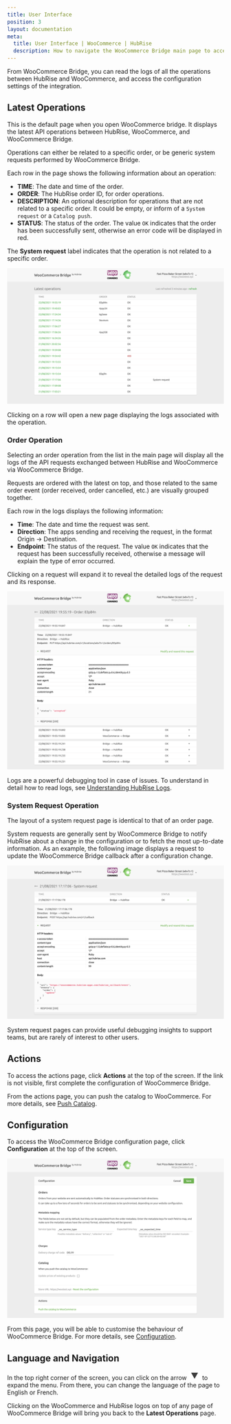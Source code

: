 ```yaml
---
title: User Interface
position: 3
layout: documentation
meta:
  title: User Interface | WooCommerce | HubRise
  description: How to navigate the WooCommerce Bridge main page to access information about the orders and customise the behaviour of the bridge.
---
```


From WooCommerce Bridge, you can read the logs of all the operations between HubRise and WooCommerce, and access the configuration settings of the integration.

## Latest Operations

This is the default page when you open WooCommerce bridge. It displays the latest API operations between HubRise, WooCommerce, and WooCommerce Bridge.

Operations can either be related to a specific order, or be generic system requests performed by WooCommerce Bridge.

Each row in the page shows the following information about an operation:

- **TIME**: The date and time of the order.
- **ORDER**: The HubRise order ID, for order operations.
- **DESCRIPTION**: An optional description for operations that are not related to a specific order. It could be empty, or inform of a `System request` or a `Catalog push`.
- **STATUS**: The status of the order. The value `OK` indicates that the order has been successfully sent, otherwise an error code will be displayed in red.

The **System request** label indicates that the operation is not related to a specific order.

![Operations page of WooCommerce Bridge developed by HubRise](./images/002-woocommerce-main-page.png)

Clicking on a row will open a new page displaying the logs associated with the operation.

### Order Operation

Selecting an order operation from the list in the main page will display all the logs of the API requests exchanged between HubRise and WooCommerce via WooCommerce Bridge.

Requests are ordered with the latest on top, and those related to the same order event (order received, order cancelled, etc.) are visually grouped together.

Each row in the logs displays the following information:

- **Time**: The date and time the request was sent.
- **Direction**: The apps sending and receiving the request, in the format Origin → Destination.
- **Endpoint**: The status of the request. The value `OK` indicates that the request has been successfully received, otherwise a message will explain the type of error occurred.

Clicking on a request will expand it to reveal the detailed logs of the request and its response.

![Order logs page on WooCommerce Bridge](./images/003-woocommerce-order-page.png)

Logs are a powerful debugging tool in case of issues. To understand in detail how to read logs, see [Understanding HubRise Logs](/docs/hubrise-logs/).

### System Request Operation

The layout of a system request page is identical to that of an order page.

System requests are generally sent by WooCommerce Bridge to notify HubRise about a change in the configuration or to fetch the most up-to-date information. As an example, the following image displays a request to update the WooCommerce Bridge callback after a configuration change.

![System request page on WooCommerce Bridge](./images/004-woocommerce-system-request-page.png)

System request pages can provide useful debugging insights to support teams, but are rarely of interest to other users.

## Actions

To access the actions page, click **Actions** at the top of the screen. If the link is not visible, first complete the configuration of WooCommerce Bridge.

From the actions page, you can push the catalog to WooCommerce. For more details, see [Push Catalog](/apps/woocommerce/push-catalog).

## Configuration

To access the WooCommerce Bridge configuration page, click **Configuration** at the top of the screen.

![WooCommerce Bridge configuration page](./images/005-woocommerce-configuration-page.png)

From this page, you will be able to customise the behaviour of WooCommerce Bridge. For more details, see [Configuration](/apps/woocommerce/configuration).

## Language and Navigation

In the top right corner of the screen, you can click on the arrow <InlineImage width="20" height="20">![Arrow icon](../images/arrow-icon.jpg)</InlineImage> to expand the menu. From there, you can change the language of the page to English or French.

Clicking on the WooCommerce and HubRise logos on top of any page of WooCommerce Bridge will bring you back to the **Latest Operations** page.
